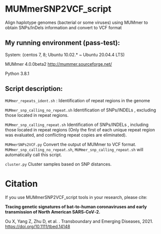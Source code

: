 # MUMmerSNP2VCF_script
Align haplotype genomes (bacterial or some viruses) using MUMmer to obtain SNPs/InDels information and convert to VCF format

## My running environment (pass-test):

System:	(centos 7, 8; Ubuntu 10.02.* ~ Ubuntu 20.04.4 LTS)

MUMmer 4.0.0beta2	http://mummer.sourceforge.net/

Python 3.8.1

## Script description:
`MUMmer_repeats_ident.sh`	: 	Identification of repeat regions in the genome

`MUMmer_snp_calling_no_repeat.sh` 	Identification of SNPs/INDELs , excluding those located in repeat  regions.

`MUMmer_snp_calling_repeat.sh` 	Identification of SNPs/INDELs , including those located in repeat regions (Only the first of each unique repeat region was evaluated, and conflicting repeat copies are eliminated).

`MUMmerSNPs2VCF.py`	Convert the output of MUMmer to VCF format. `MUMmer_snp_calling_no_repeat.sh`, `MUMmer_snp_calling_repeat.sh` will automatically call this script.

`cluster.py` Cluster samples based on SNP distances.



# Citation

If you use MUMmerSNP2VCF_script  tools in your research, please cite:

**Tracing genetic signatures of bat‐to‐human coronaviruses and early transmission of North American SARS‐CoV‐2.**

 Ou X, Yang Z, Zhu D, et al. . Transboundary and Emerging Diseases, 2021. https://doi.org/10.1111/tbed.14148

